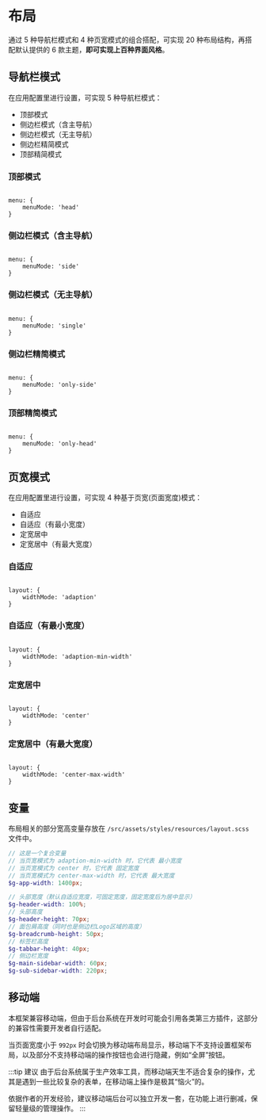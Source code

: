 # 布局

通过 5 种导航栏模式和 4 种页宽模式的组合搭配，可实现 20 种布局结构，再搭配默认提供的 6 款主题，**即可实现上百种界面风格**。

## 导航栏模式

在应用配置里进行设置，可实现 5 种导航栏模式：

- 顶部模式
- 侧边栏模式（含主导航）
- 侧边栏模式（无主导航）
- 侧边栏精简模式 <Badge type="tip" text="专业版" vertical="top" />
- 顶部精简模式 <Badge type="tip" text="专业版" vertical="top" />

### 顶部模式

<p><img :src="$withBase('/menu-mode-head.png')" /></p>

```js:no-line-numbers
menu: {
    menuMode: 'head'
}
```

### 侧边栏模式（含主导航）

<p><img :src="$withBase('/menu-mode-side.png')" /></p>

```js:no-line-numbers
menu: {
    menuMode: 'side'
}
```

### 侧边栏模式（无主导航）

<p><img :src="$withBase('/menu-mode-single.png')" /></p>

```js:no-line-numbers
menu: {
    menuMode: 'single'
}
```

### 侧边栏精简模式 <Badge type="tip" text="专业版" vertical="top" />

<p><img :src="$withBase('/menu-mode-only-side.png')" /></p>

```js:no-line-numbers
menu: {
    menuMode: 'only-side'
}
```

### 顶部精简模式 <Badge type="tip" text="专业版" vertical="top" />

<p><img :src="$withBase('/menu-mode-only-head.png')" /></p>

```js:no-line-numbers
menu: {
    menuMode: 'only-head'
}
```

## 页宽模式 <Badge type="tip" text="专业版" vertical="top" />

在应用配置里进行设置，可实现 4 种基于页宽(页面宽度)模式：

- 自适应
- 自适应（有最小宽度）
- 定宽居中
- 定宽居中（有最大宽度）

### 自适应

<p><img :src="$withBase('/layout_1.gif')" /></p>

```js:no-line-numbers
layout: {
    widthMode: 'adaption'
}
```

### 自适应（有最小宽度）

<p><img :src="$withBase('/layout_2.gif')" /></p>

```js:no-line-numbers
layout: {
    widthMode: 'adaption-min-width'
}
```

### 定宽居中

<p><img :src="$withBase('/layout_3.gif')" /></p>

```js:no-line-numbers
layout: {
    widthMode: 'center'
}
```

### 定宽居中（有最大宽度）

<p><img :src="$withBase('/layout_4.gif')" /></p>

```js:no-line-numbers
layout: {
    widthMode: 'center-max-width'
}
```

## 变量

布局相关的部分宽高变量存放在 `/src/assets/styles/resources/layout.scss` 文件中。

```scss
// 这是一个复合变量
// 当页宽模式为 adaption-min-width 时，它代表 最小宽度
// 当页宽模式为 center 时，它代表 固定宽度
// 当页宽模式为 center-max-width 时，它代表 最大宽度
$g-app-width: 1400px;

// 头部宽度（默认自适应宽度，可固定宽度，固定宽度后为居中显示）
$g-header-width: 100%;
// 头部高度
$g-header-height: 70px;
// 面包屑高度（同时也是侧边栏Logo区域的高度）
$g-breadcrumb-height: 50px;
// 标签栏高度
$g-tabbar-height: 40px;
// 侧边栏宽度
$g-main-sidebar-width: 60px;
$g-sub-sidebar-width: 220px;
```

## 移动端

本框架兼容移动端，但由于后台系统在开发时可能会引用各类第三方插件，这部分的兼容性需要开发者自行适配。

当页面宽度小于 `992px` 时会切换为移动端布局显示，移动端下不支持设置框架布局，以及部分不支持移动端的操作按钮也会进行隐藏，例如“全屏”按钮。

:::tip 建议
由于后台系统属于生产效率工具，而移动端天生不适合复杂的操作，尤其是遇到一些比较复杂的表单，在移动端上操作是极其“恼火”的。

依据作者的开发经验，建议移动端后台可以独立开发一套，在功能上进行删减，保留轻量级的管理操作。
:::